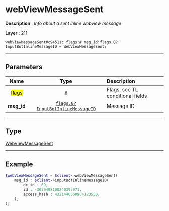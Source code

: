 # webViewMessageSent

**Description** : *Info about a sent inline webview message*

**Layer** : 211

```tl
webViewMessageSent#c94511c flags:# msg_id:flags.0?InputBotInlineMessageID = WebViewMessageSent;
```

---

## Parameters

| Name | Type | Description |
| :---: | :---: | :--- |
| <mark>flags</mark> | [`#`](type/#) | Flags, see TL conditional fields |
| **msg_id** | [`flags.0?InputBotInlineMessageID`](type/InputBotInlineMessageID) | Message ID |

---

## Type

[WebViewMessageSent](type/WebViewMessageSent)

---

## Example

```php
$webViewMessageSent = $client->webViewMessageSent(
	msg_id : $client->inputBotInlineMessageID(
		dc_id : 69,
		id : -3039498100240395971,
		access_hash : 4321446560904123550,
	),
);
```